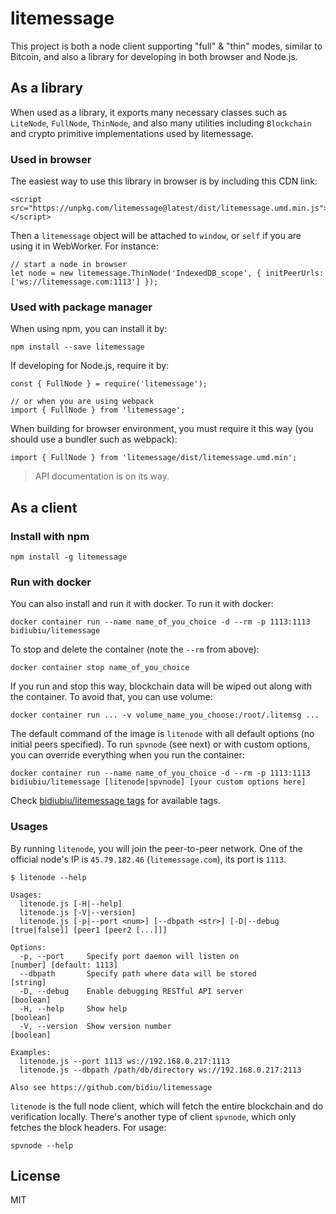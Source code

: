 # litemessage

This project is both a node client supporting "full" & "thin" modes, similar to Bitcoin, and also a library for developing in both browser and Node.js.

## As a library
When used as a library, it exports many necessary classes such as `LiteNode`, `FullNode`, `ThinNode`, and also many utilities including `Blockchain` and crypto primitive implementations used by litemessage.

### Used in browser
The easiest way to use this library in browser is by including this CDN link:
```
<script src="https://unpkg.com/litemessage@latest/dist/litemessage.umd.min.js"></script>
```

Then a `litemessage` object will be attached to `window`, or `self` if you are using it in WebWorker. For instance:
```
// start a node in browser
let node = new litemessage.ThinNode('IndexedDB_scope', { initPeerUrls: ['ws://litemessage.com:1113'] });
```

### Used with package manager
When using npm, you can install it by:
```
npm install --save litemessage
```

If developing for Node.js, require it by:
```
const { FullNode } = require('litemessage');

// or when you are using webpack
import { FullNode } from 'litemessage';
```

When building for browser environment, you must require it this way (you should use a bundler such as webpack):
```
import { FullNode } from 'litemessage/dist/litemessage.umd.min';
```

> API documentation is on its way.

## As a client
### Install with npm
```
npm install -g litemessage
```

### Run with docker
You can also install and run it with docker. To run it with docker:
```
docker container run --name name_of_you_choice -d --rm -p 1113:1113 bidiubiu/litemessage
```

To stop and delete the container (note the `--rm` from above):
```
docker container stop name_of_you_choice
```

If you run and stop this way, blockchain data will be wiped out along with the container. To avoid that, you can use volume:
```
docker container run ... -v volume_name_you_choose:/root/.litemsg ...
```

The default command of the image is `litenode` with all default options (no initial peers specified). To run `spvnode` (see next) or with custom options, you can override everything when you run the container:
```
docker container run --name name_of_you_choice -d --rm -p 1113:1113 bidiubiu/litemessage [litenode|spvnode] [your custom options here]
```

Check [bidiubiu/litemessage tags](https://hub.docker.com/r/bidiubiu/litemessage/tags/) for available tags.

### Usages
By running `litenode`, you will join the peer-to-peer network. One of the official node's IP is `45.79.182.46` (`litemessage.com`), its port is `1113`.

```
$ litenode --help

Usages:
  litenode.js [-H|--help]
  litenode.js [-V|--version]
  litenode.js [-p|--port <num>] [--dbpath <str>] [-D|--debug [true|false]] [peer1 [peer2 [...]]]

Options:
  -p, --port     Specify port daemon will listen on                         [number] [default: 1113]
  --dbpath       Specify path where data will be stored                                     [string]
  -D, --debug    Enable debugging RESTful API server                                       [boolean]
  -H, --help     Show help                                                                 [boolean]
  -V, --version  Show version number                                                       [boolean]

Examples:
  litenode.js --port 1113 ws://192.168.0.217:1113
  litenode.js --dbpath /path/db/directory ws://192.168.0.217:2113

Also see https://github.com/bidiu/litemessage
```

`litenode` is the full node client, which will fetch the entire blockchain and do verification locally. There's another type of client `spvnode`, which only fetches the block headers. For usage:
```
spvnode --help
```

## License
MIT
